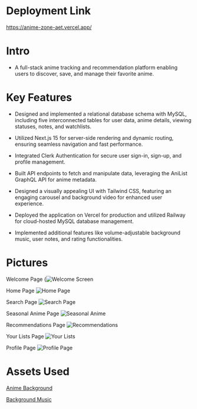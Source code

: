 # Deployment Link
https://anime-zone-aet.vercel.app/ 

# Intro
 - A full-stack anime tracking and recommendation platform enabling users to discover, save, and manage their favorite anime.

# Key Features
- Designed and implemented a relational database schema with MySQL, including five interconnected tables for user data, anime details, viewing statuses, notes, and watchlists.

- Utilized Next.js 15 for server-side rendering and dynamic routing, ensuring seamless navigation and fast performance.

- Integrated Clerk Authentication for secure user sign-in, sign-up, and profile management.

- Built API endpoints to fetch and manipulate data, leveraging the AniList GraphQL API for anime metadata.

- Designed a visually appealing UI with Tailwind CSS, featuring an engaging carousel and background video for enhanced user experience.

- Deployed the application on Vercel for production and utilized Railway for cloud-hosted MySQL database management.

- Implemented additional features like volume-adjustable background music, user notes, and rating functionalities.

# Pictures 
Welcome Page
(![Welcome Screen](https://github.com/user-attachments/assets/3555aec4-4286-468e-8991-4b69944b9500)

Home Page
![Home Page](https://github.com/user-attachments/assets/09e4ffd6-dc64-4975-a629-b213592f56c9)

Search Page
![Search Page](https://github.com/user-attachments/assets/7c084c3e-0169-4376-951c-63f4b66f51aa)

Seasonal Anime Page
![Seasonal Anime](https://github.com/user-attachments/assets/dabfe6b5-1a9b-4ae2-b920-454d9735b802)

Recommendations Page
![Recommendations](https://github.com/user-attachments/assets/89294649-3fd7-4daf-8f1d-770ba5bf99b8)

Your Lists Page
![Your Lists](https://github.com/user-attachments/assets/026a823c-1f5c-4f62-b63d-0b4849d554e1)

Profile Page
![Profile Page](https://github.com/user-attachments/assets/03b02172-44ae-4c30-8273-6bec6d0b0186)

# Assets Used
[Anime Background](https://pixabay.com/videos/train-ride-girl-sunset-anime-90408/)

[Background Music](https://pixabay.com/music/beats-free-lofi-type-beat-evening-stroll-209514/)



